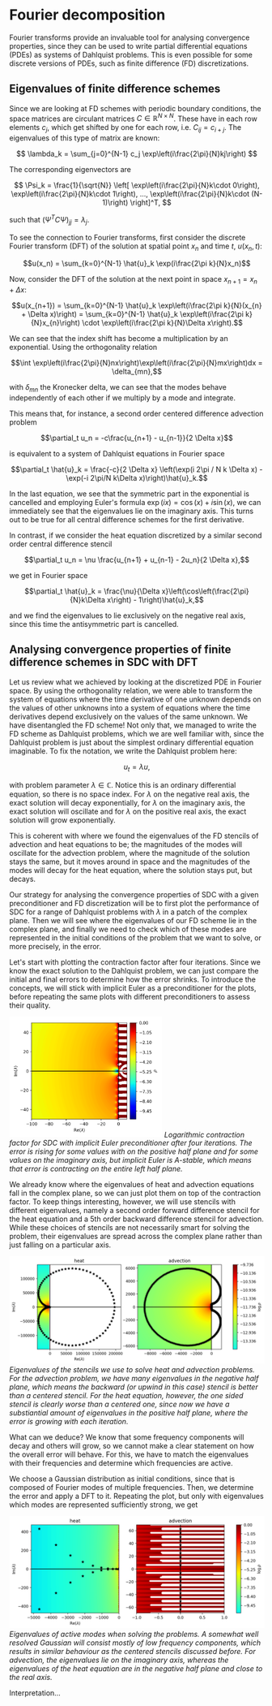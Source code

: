 # Fourier decomposition

Fourier transforms provide an invaluable tool for analysing convergence properties, since they can be used to write partial differential equations (PDEs) as systems of Dahlquist problems.
This is even possible for some discrete versions of PDEs, such as finite difference (FD) discretizations.

## Eigenvalues of finite difference schemes

 
Since we are looking at FD schemes with periodic boundary conditions, the space matrices are circulant matrices $C \in \mathbb{R}^{N\times N}$.
These have in each row elements $c_j$, which get shifted by one for each row, i.e. $C_{ij} = c_{i+j}$.
The eigenvalues of this type of matrix are known:

$$
\lambda_k = \sum_{j=0}^{N-1} c_j \exp\left(i\frac{2\pi}{N}kj\right)
$$

The corresponding eigenvectors are

$$
\Psi_k = \frac{1}{\sqrt{N}} \left[ \exp\left(i\frac{2\pi}{N}k\cdot 0\right), \exp\left(i\frac{2\pi}{N}k\cdot 1\right), ..., \exp\left(i\frac{2\pi}{N}k\cdot (N-1)\right) \right]^T,
$$

such that $\left(\Psi^T C \Psi\right)_{jj} = \lambda_j$.

To see the connection to Fourier transforms, first consider the discrete Fourier transform (DFT) of the solution at spatial point $x_n$ and time $t$, $u(x_n, t)$:

$$u(x_n) = \sum_{k=0}^{N-1} \hat{u}_k \exp(i\frac{2\pi k}{N}x_n)$$

Now, consider the DFT of the solution at the next point in space $x_{n+1} = x_n + \Delta x$:

$$u(x_{n+1}) = \sum_{k=0}^{N-1} \hat{u}_k \exp\left(i\frac{2\pi k}{N}(x_{n} + \Delta x)\right) = \sum_{k=0}^{N-1} \hat{u}_k \exp\left(i\frac{2\pi k}{N}x_{n}\right) \cdot \exp\left(i\frac{2\pi k}{N}\Delta x\right).$$

We can see that the index shift has become a multiplication by an exponential.
Using the orthogonality relation

$$\int \exp\left(i\frac{2\pi}{N}nx\right)\exp\left(i\frac{2\pi}{N}mx\right)dx = \delta_{mn},$$

with $\delta_{mn}$ the Kronecker delta, we can see that the modes behave independently of each other if we multiply by a mode and integrate.

This means that, for instance, a second order centered difference advection problem 

$$\partial_t u_n = -c\frac{u_{n+1} - u_{n-1}}{2 \Delta x}$$

is equivalent to a system of Dahlquist equations in Fourier space

$$\partial_t \hat{u}_k = \frac{-c}{2 \Delta x} \left(\exp(i 2\pi / N k \Delta x) - \exp(-i 2\pi/N k\Delta x)\right)\hat{u}_k.$$

In the last equation, we see that the symmetric part in the exponential is cancelled and employing Euler's formula $\exp(ix)=\cos(x)+i\sin(x)$, we can immediately see that the eigenvalues lie on the imaginary axis.
This turns out to be true for all central difference schemes for the first derivative.

In contrast, if we consider the heat equation discretized by a similar second order central difference stencil

$$\partial_t u_n = \nu \frac{u_{n+1} + u_{n-1} - 2u_n}{2 \Delta x},$$

we get in Fourier space

$$\partial_t \hat{u}_k = \frac{\nu}{\Delta x}\left(\cos\left(\frac{2\pi}{N}k\Delta x\right) - 1\right)\hat{u}_k,$$

and we find the eigenvalues to lie exclusively on the negative real axis, since this time the antisymmetric part is cancelled.

## Analysing convergence properties of finite difference schemes in SDC with DFT

Let us review what we achieved by looking at the discretized PDE in Fourier space.
By using the orthogonality relation, we were able to transform the system of equations where the time derivative of one unknown depends on the values of other unknowns into a system of equations where the time derivatives depend exclusively on the values of the same unknown.
We have disentangled the FD scheme!
Not only that, we managed to write the FD scheme as Dahlquist problems, which we are well familiar with, since the Dahlquist problem is just about the simplest ordinary differential equation imaginable.
To fix the notation, we write the Dahlquist problem here:

$$u_t = \lambda u,$$

with problem parameter $\lambda \in \mathbb{C}$.
Notice this is an ordinary differential equation, so there is no space index.
For $\lambda$ on the negative real axis, the exact solution will decay exponentially, for $\lambda$ on the imaginary axis, the exact solution will oscillate and for $\lambda$ on the positive real axis, the exact solution will grow exponentially.

This is coherent with where we found the eigenvalues of the FD stencils of advection and heat equations to be; the magnitudes of the modes will oscillate for the advection problem, where the magnitude of the solution stays the same, but it moves around in space and the magnitudes of the modes will decay for the heat equation, where the solution stays put, but decays.

Our strategy for analysing the convergence properties of SDC with a given preconditioner and FD discretization will be to first plot the performance of SDC for a range of Dahlquist problems with $\lambda$ in a patch of the complex plane.
Then we will see where the eigenvalues of our FD scheme lie in the complex plane, and finally we need to check which of these modes are represented in the initial conditions of the problem that we want to solve, or more precisely, in the error.

Let's start with plotting the contraction factor after four iterations.
Since we know the exact solution to the Dahlquist problem, we can just compare the initial and final errors to determine how the error shrinks.
To introduce the concepts, we will stick with implicit Euler as a preconditioner for the plots, before repeating the same plots with different preconditioners to assess their quality.

<p>
<img src="./rho-IE.png" alt="Contraction factor for SDC with implicit Euler preconditioner" style="width:60%;"/>
<em>Logarithmic contraction factor for SDC with implicit Euler preconditioner after four iterations.
The error is rising for some values with on the positive half plane and for some values on the imaginary axis, but implicit Euler is A-stable, which means that error is contracting on the entire left half plane.</em>
</p>

We already know where the eigenvalues of heat and advection equations fall in the complex plane, so we can just plot them on top of the contraction factor.
To keep things interesting, however, we will use stencils with different eigenvalues, namely a second order forward difference stencil for the heat equation and a 5th order backward difference stencil for advection.
While these choices of stencils are not necessarily smart for solving the problem, their eigenvalues are spread across the complex plane rather than just falling on a particular axis.
   
<p>
<img src="./rho-IE-FD-eigenvals.png" alt="Eigenvalues of the FD schemes" style="width:100%;"/>
<em>Eigenvalues of the stencils we use to solve heat and advection problems. For the advection problem, we have many eigenvalues in the negative half plane, which means the backward (or upwind in this case) stencil is better than a centered stencil.
   For the heat equation, however, the one sided stencil is clearly worse than a centered one, since now we have a substiantial amount of eigenvalues in the positive half plane, where the error is growing with each iteration.</em>
</p>

What can we deduce?
We know that some frequency components will decay and others will grow, so we cannot make a clear statement on how the overall error will behave.
For this, we have to match the eigenvalues with their frequencies and determine which frequencies are active.
 
We choose a Gaussian distribution as initial conditions, since that is composed of Fourier modes of multiple frequencies.
Then, we determine the error and apply a DFT to it.
Repeating the plot, but only with eigenvalues which modes are represented sufficiently strong, we get

<p>
<img src="./rho-IE-FD-eigenvals-active.png" alt="Eigenvalues of active modes in the FD schemes" style="width:100%;"/>
<em>Eigenvalues of active modes when solving the problems.
   A somewhat well resolved Gaussian will consist mostly of low frequency components, which results in similar behaviour as the centered stencils discussed before.
   For advection, the eigenvalues lie on the imaginary axis, whereas the eigenvalues of the heat equation are in the negative half plane and close to the real axis.</em>
</p>

Interpretation...
